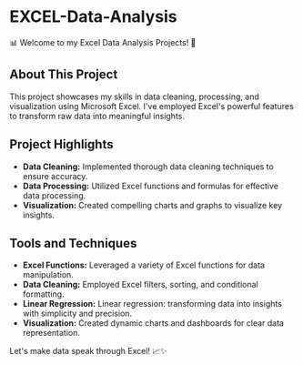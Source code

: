 # EXCEL-Data-Analysis

📊 Welcome to my Excel Data Analysis Projects! 🚀

## About This Project

This project showcases my skills in data cleaning, processing, and visualization using Microsoft Excel.
I've employed Excel's powerful features to transform raw data into meaningful insights.

## Project Highlights

- **Data Cleaning:** Implemented thorough data cleaning techniques to ensure accuracy.
- **Data Processing:** Utilized Excel functions and formulas for effective data processing.
- **Visualization:** Created compelling charts and graphs to visualize key insights.

## Tools and Techniques

- **Excel Functions:** Leveraged a variety of Excel functions for data manipulation.
- **Data Cleaning:** Employed Excel filters, sorting, and conditional formatting.
- **Linear Regression:** Linear regression: transforming data into insights with simplicity and precision.
- **Visualization:** Created dynamic charts and dashboards for clear data representation.

Let's make data speak through Excel! 📈✨
